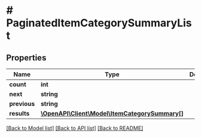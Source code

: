 # # PaginatedItemCategorySummaryList

## Properties

Name | Type | Description | Notes
------------ | ------------- | ------------- | -------------
**count** | **int** |  | [optional]
**next** | **string** |  | [optional]
**previous** | **string** |  | [optional]
**results** | [**\OpenAPI\Client\Model\ItemCategorySummary[]**](ItemCategorySummary.md) |  | [optional]

[[Back to Model list]](../../README.md#models) [[Back to API list]](../../README.md#endpoints) [[Back to README]](../../README.md)
